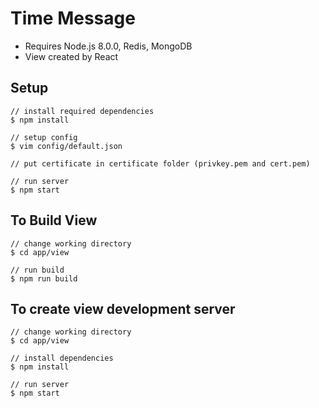# Time Message
- Requires Node.js 8.0.0, Redis, MongoDB
- View created by React

## Setup

```
// install required dependencies
$ npm install

// setup config
$ vim config/default.json

// put certificate in certificate folder (privkey.pem and cert.pem)

// run server
$ npm start
```

## To Build View

```
// change working directory
$ cd app/view

// run build
$ npm run build
```

## To create view development server

```
// change working directory
$ cd app/view

// install dependencies
$ npm install

// run server
$ npm start
```
